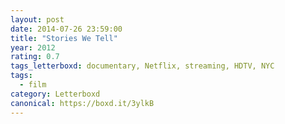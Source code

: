 ```yaml
---
layout: post 
date: 2014-07-26 23:59:00
title: "Stories We Tell"
year: 2012
rating: 0.7
tags_letterboxd: documentary, Netflix, streaming, HDTV, NYC
tags:
  - film
category: Letterboxd
canonical: https://boxd.it/3ylkB
---
```

